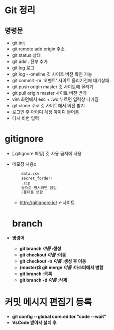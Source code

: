 # Git 정리

## 명령문

* git init
* git remote add origin 주소
* git status 상태
* git add . 전부 추가
* git log 로그
* git log --oneline 깃 사이트 버전 확인 가능
* git commit -m '코멘트' 사이트 올리기전에 대기상태
* git push origin master 깃 사이트에 올리기
* git pull  origin master 사이트 버전 받기
* vim 화면에서  esc + :wq 누르면 입력창 나가짐
* git clone  _주소_ 깃 사이트에서 버전 받기
* 로그인 후 아이디 계정 아이디 물어봄
* 다시 비번 입력

# gitignore

* [.gitignore 파일] 깃 사용 금지에 사용

* 메모장 사용x

  ```c++
      data.csv
      secret_forder/
      .zip
      등으로 명시하면 잠김
      /폴더를 뜻함
  ```

  * http://gitignore.io/ <-사이트

    <b/>

  # branch

* 명령어
  * git branch _이름_   :생성
  * git checkout _이름_  :이동
  * git checkout -b _이름_  :생성 후 이동
  * (master)$ git merge _이름_  :마스터에서 병합
  * git branch  :목록
  * git branch -d _이름_  :삭제

# 커밋 메시지 편집기 등록

* git config --global core.editor "code --wait"
* VsCode 받아서 설치 후